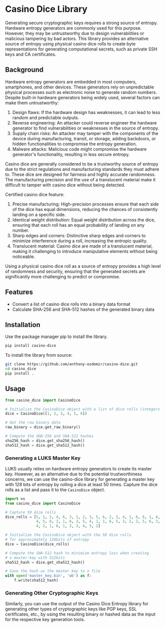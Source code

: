 # Casino Dice Library

Generating secure cryptographic keys requires a strong source of entropy. Hardware entropy generators are commonly used for this purpose. However, they may be untrustworthy due to design vulnerabilities or malicious tampering by bad actors. This library provides an alternative source of entropy using physical casino dice rolls to create byte representations for generating computational secrets, such as private SSH keys and CA certificates.

## Background

Hardware entropy generators are embedded in most computers, smartphones, and other devices. These generators rely on unpredictable physical processes such as electronic noise to generate random numbers. Despite built-in hardware generators being widely used, several factors can make them untrustworthy:

1. Design flaws: If the hardware design has weaknesses, it can lead to less random and predictable outputs.
2. Reverse engineering: An attacker could reverse engineer the hardware generator to find vulnerabilities or weaknesses in the source of entropy.
3. Supply chain risks: An attacker may tamper with the components of the device during manufacturing, transit, or storage, adding backdoors, or hidden functionalities to compromise the entropy generation.
4. Malware attacks: Malicious code might compromise the hardware generator's functionality, resulting in less secure entropy.

Casino dice are generally considered to be a trustworthy source of entropy due to the strict regulations and manufacturing standards they must adhere to. These dice are designed for fairness and highly accurate randomness. The manufacturing precision and the use of a translucent material make it difficult to tamper with casino dice without being detected.

Certified casino dice feature:

1. Precise manufacturing: High-precision processes ensure that each side of the dice has equal dimensions, reducing the chances of consistently landing on a specific side.
2. Identical weight distribution: Equal weight distribution across the dice, ensuring that each roll has an equal probability of landing on any number.
3. Sharp edges and corners: Distinctive sharp edges and corners to minimize interference during a roll, increasing the entropic quality.
4. Translucent material: Casino dice are made of a translucent material, making it challenging to introduce manipulative elements without being noticeable.

Using a physical casino dice roll as a source of entropy provides a high level of randomness and security, ensuring that the generated secrets are significantly more challenging to predict or compromise.

## Features

- Convert a list of casino dice rolls into a binary data format
- Calculate SHA-256 and SHA-512 hashes of the generated binary data

## Installation

Use the package manager pip to install the library.

```bash
pip install casino-dice
```

To install the library from source:

```bash
git clone https://github.com/anthony-ozdemir/casino-dice.git
cd casino_dice
pip install .
```

## Usage

```python
from casino_dice import CasinoDice

# Initialize the CasinoDice object with a list of dice rolls (integers 1-6)
dice = CasinoDice([1, 2, 3, 4, 5, 6])

# Get the raw binary data
raw_binary = dice.get_raw_binary()

# Compute the SHA-256 and SHA-512 hashes
sha256_hash = dice.get_sha256_hash()
sha512_hash = dice.get_sha512_hash()
```


### Generating a LUKS Master Key

LUKS usually relies on hardware entropy generators to create its master key. However, as an alternative due to the potential trustworthiness concerns, we can use the casino-dice library for generating a master key with 128 bits of entropy by rolling a dice at least 50 times. Capture the dice rolls as a list and pass it to the `CasinoDice` object.

```python
import os
from casino_dice import CasinoDice

# Capture 50 dice rolls
dice_rolls = [5, 1, 2, 4, 6, 3, 1, 2, 3, 5, 6, 2, 3, 4, 1, 6, 6, 1, 4, 3,
              4, 5, 6, 2, 1, 6, 3, 5, 4, 1, 1, 6, 5, 3, 2, 2, 5, 6, 3, 4,
              4, 2, 1, 6, 1, 3, 3, 4, 5, 2]

# Initialize the CasinoDice object with the 50 dice rolls
# for approximately 128bits of entropy
dice = CasinoDice(dice_rolls)

# Compute the SHA-512 hash to minimize entropy loss when creating
# a master-key with 512bits
sha512_hash = dice.get_sha512_hash()

# Save the hash as the master key to a file
with open('master_key.bin', 'wb') as f:
    f.write(sha512_hash)
```

### Generating Other Cryptographic Keys

Similarly, you can use the output of the Casino Dice Entropy library for generating other types of cryptographic keys like PGP keys, SSL certificates, etc., by using the resulting binary or hashed data as the input for the respective key generation tools.

